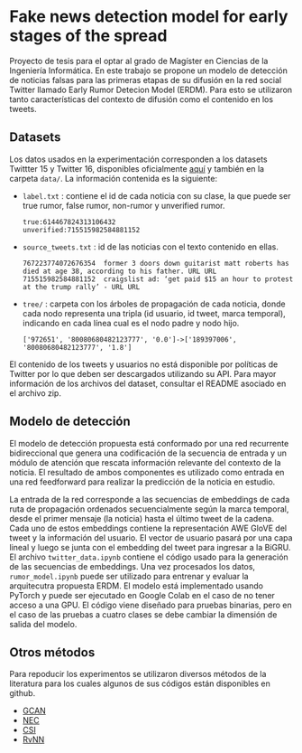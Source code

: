 # Fake news detection model for early stages of the spread

Proyecto de tesis para el optar al grado de Magíster en Ciencias de la Ingeniería Informática. En este trabajo se propone un modelo de detección de noticias falsas para las primeras etapas de su difusión en la red social Twitter llamado Early Rumor Detecion Model (ERDM). Para esto se utilizaron tanto características del contexto de difusión como el contenido en los tweets.

## Datasets

Los datos usados en la experimentación corresponden a los datasets Twittter 15 y Twitter 16, disponibles oficialmente [aquí](https://www.dropbox.com/s/7ewzdrbelpmrnxu/rumdetect2017.zip) y también en la carpeta ```data/```. La información contenida es la siguiente:

- ```label.txt``` : contiene el id de cada noticia con su clase, la que puede ser true rumor, false rumor, non-rumor y unverified rumor.
    ```
    true:614467824313106432
    unverified:715515982584881152
    ```
- ```source_tweets.txt``` : id de las noticias con el texto contenido en ellas.
    ```
    767223774072676354	former 3 doors down guitarist matt roberts has died at age 38, according to his father. URL URL
    715515982584881152	craigslist ad: ‘get paid $15 an hour to protest at the trump rally’ - URL URL
    ```
- ```tree/``` : carpeta con los árboles de propagación de cada noticia, donde cada nodo representa una tripla (id usuario, id tweet, marca temporal), indicando en cada línea cual es el nodo padre y nodo hijo.
    ```
    ['972651', '80080680482123777', '0.0']->['189397006', '80080680482123777', '1.8']
    ```

El contenido de los tweets y usuarios no está disponible por políticas de Twitter por lo que deben ser descargados utilizando su API. Para mayor información de los archivos del dataset, consultar el README asociado en el archivo zip.

## Modelo de detección

El modelo de detección propuesta está conformado por una red recurrente bidireccional que genera una codificación de la secuencia de entrada y un módulo de atención que rescata información relevante del contexto de la noticia. El resultado de ambos componentes es utilizado como entrada en una red feedforward para realizar la predicción de la noticia en estudio.

La entrada de la red corresponde a las secuencias de embeddings de cada ruta de propagación ordenados secuencialmente según la marca temporal, desde el primer mensaje (la noticia) hasta el último tweet de la cadena. Cada uno de estos embeddings contiene la representación AWE GloVE del tweet y la información del usuario. El vector de usuario pasará por una capa lineal y luego se junta con el embedding del tweet para ingresar a la BiGRU. El archivo ```twitter_data.ipynb``` contiene el código usado para la generación de las secuencias de embeddings. Una vez procesados los datos, ```rumor_model.ipynb``` puede ser utilizado para entrenar y evaluar la arquitecutra propuesta ERDM. El modelo está implementado usando PyTorch y puede ser ejecutado en Google Colab en el caso de no tener acceso a una GPU. El código viene diseñado para pruebas binarias, pero en el caso de las pruebas a cuatro clases se debe cambiar la dimensión de salida del modelo.


## Otros métodos

Para repoducir los experimentos se utilizaron diversos métodos de la literatura para los cuales algunos de sus códigos están disponibles en github.

- [GCAN](https://github.com/l852888/GCAN)
- [NEC](https://github.com/maryram/NEC)
- [CSI](https://github.com/sungyongs/CSI-Code)
- [RvNN](https://github.com/majingCUHK/Rumor_RvNN)


